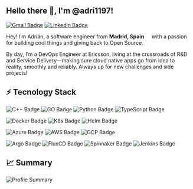 ## Hello there 👋, I'm @adri1197!
<!-- <a href="https://adri1197.github.io"><img alt="Website" src="https://img.shields.io/badge/Website-adri1197.github.io -navy?style=for-the-badge&logo=firefox&logoColor=white"></a> -->
[![Gmail Badge](https://img.shields.io/badge/Gmail-D14836?style=for-the-badge&logo=gmail&logoColor=white&link=mailto:adri1197@gmail.com)](mailto:adri1197@gmail.com)
[![Linkedin Badge](https://img.shields.io/badge/LinkedIn-0077B5?style=for-the-badge&logo=linkedin&logoColor=white&link=https://www.linkedin.com/in/adrian-fdez-de-la-torre)](https://www.linkedin.com/in/adrian-fdez-de-la-torre)

Hey! I’m Adrián, a software engineer from <b>Madrid, Spain</b> <img src="https://cdn-icons-png.flaticon.com/512/197/197593.png" width="13"/> with a passion for building cool things and giving back to Open Source. 

By day, I’m a DevOps Engineer at Ericsson, living at the crossroads of R&D and Service Delivery—making sure cloud native apps go from idea to reality, smoothly and reliably. Always up for new challenges and side projects!

<!-- Interests -->

## ⚡ Tecnology Stack
<!-- Programming Languages -->
<img src="https://img.shields.io/badge/C%2B%2B-00599C?style=for-the-badge&logo=c%2B%2B&logoColor=white" alt="C++ Badge"> <img src="https://img.shields.io/badge/Go-00ADD8?style=for-the-badge&logo=go&logoColor=white" alt="GO Badge"> <img src="https://img.shields.io/badge/Python-FFD43B?style=for-the-badge&logo=python&logoColor=blue" alt="Python Badge"> <img src="https://img.shields.io/badge/TypeScript-007ACC?style=for-the-badge&logo=typescript&logoColor=white" alt="TypeScript Badge">

<!-- Containerization tools -->
<img src="https://img.shields.io/badge/Docker-2496ED?style=for-the-badge&logo=docker&logoColor=white" alt="Docker Badge"> <img src="https://img.shields.io/badge/kubernetes-326ce5.svg?&style=for-the-badge&logo=kubernetes&logoColor=white" alt="K8s Badge"> <img src="https://img.shields.io/badge/Helm-0F1689?style=for-the-badge&logo=Helm&labelColor=0F1689" alt="Helm Badge">

<!-- Cloud -->
<img src="https://img.shields.io/badge/microsoft%20azure-0089D6?style=for-the-badge&logo=microsoft-azure&logoColor=white" alt="Azure Badge"> <img src="https://img.shields.io/badge/Amazon_Web_Services-FF9900?style=for-the-badge&logo=amazonwebservices&logoColor=white" alt="AWS Badge"> <img src="https://img.shields.io/badge/Google_Cloud-4285F4?style=for-the-badge&logo=google-cloud&logoColor=white" alt="GCP Badge">

<!-- CI/CD -->
<img src="https://img.shields.io/badge/Argo%20CD-1e0b3e?style=for-the-badge&logo=argo&logoColor=#d16044" alt="Argo Badge"> <img src="https://img.shields.io/badge/fluxcd-333333?style=for-the-badge&logo=flux&logoColor=blue" alt="FluxCD Badge"> <img src="https://img.shields.io/badge/Spinnaker-4285F4?style=for-the-badge&logo=spinnaker&logoColor=white" alt="Spinnaker Badge"> <img src="https://img.shields.io/badge/Jenkins-D24939?style=for-the-badge&logo=Jenkins&logoColor=white" alt="Jenkins Badge">

## 📈 Summary
<img src="https://github-profile-summary-cards.vercel.app/api/cards/profile-details?username=adri1197&theme=nord_dark" alt="Profile Summary">